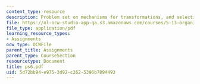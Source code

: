```yaml
---
content_type: resource
description: Problem set on mechanisms for transformations, and selective reactions.
file: https://ol-ocw-studio-app-qa.s3.amazonaws.com/courses/5-13-organic-chemistry-ii-fall-2003/5d72bb94e9753d92c2625396b7894493_ps6.pdf
file_type: application/pdf
learning_resource_types:
- Assignments
ocw_type: OCWFile
parent_title: Assignments
parent_type: CourseSection
resourcetype: Document
title: ps6.pdf
uid: 5d72bb94-e975-3d92-c262-5396b7894493
---
```

